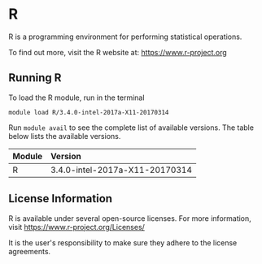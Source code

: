 # R
R is a programming environment for performing statistical operations.

To find out more, visit the R website at: https://www.r-project.org

## Running R

To load the R module, run in the terminal

    module load R/3.4.0-intel-2017a-X11-20170314

Run `module avail` to see the complete list of available versions. The table below lists the
available versions.

| Module     | Version     |
| :------------- | :------------- |
| R |3.4.0-intel-2017a-X11-20170314|

## License Information

R is available under several open-source licenses. For more information, visit https://www.r-project.org/Licenses/

It is the user's responsibility to make sure they adhere to the license agreements.
